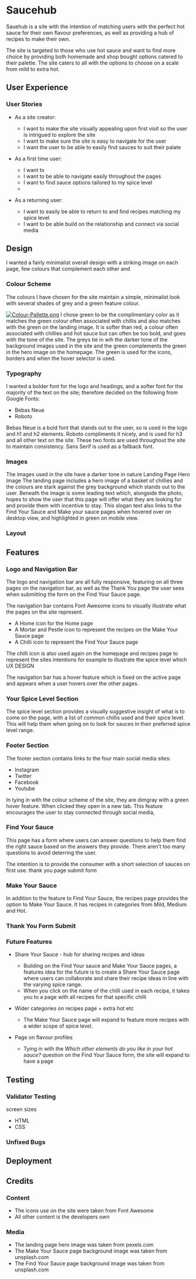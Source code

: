 # Saucehub

Sauehub is a site with the intention of matching users with the perfect hot sauce for their own flavour preferences, as well as providing a hub of recipes to make their own.

The site is targeted to those who use hot sauce and want to find more choice by providing both homemade and shop bought options catered to their palette. The site caters to all with the options to choose on a scale from mild to extra hot.

## User Experience


### User Stories

* As a site creator:
  
  - I want to make the site visually appealing upon first visit so the user is intrigued to explore the site
  - I want to make sure the site is easy to navigate for the user
  - I want the user to be able to easily find sauces to suit their palate

* As a first time user:
  
  - I want to 
  - I want to be able to navigate easily throughout the pages
  - I want to find sauce options tailored to my spice level
  - 
* As a returning user:
  
  - I want to easily be able to return to and find recipes matching my spice level
  - I want to be able build on the relationship and connect via social media 

## Design

I wanted a fairly minimalist overall design with a striking image on each page, few colours that complement each other and 

### Colour Scheme

The colours I have chosen for the site maintain a simple, minimalist look with several shades of grey and a green feature colour.

[![Colour-Pallette.png](https://i.postimg.cc/Xv8T5Q2V/Colour-Pallette.png)](https://postimg.cc/GB47wJwN)
I chose green to be the complimentary color as it matches the green colour often associated with chillis and also matches with the green on the landing image. It is softer than red, a colour often associated with chillies and hot sauce but can often be too bold, and goes with the tone of the site. 
The greys tie in wih the darker tone of the background images used in the site and the green complements the green in the hero image on the homepage. The green is used for the icons, borders and when the hover selector is used.


### Typography 

I wanted a bolder font for the logo and headings, and a softer font for the majority of the text on the site; therefore decided on the following from Google Fonts:

* Bebas Neue
* Roboto

 Bebas Neue is a bold font that stands out to the user, so is used in the logo and h1 and h2 elements. Roboto compliments it nicely, and is used for h3 and all other text on the site. These two fonts are used throughout the site to maintain consistency. Sans Serif is used as a fallback font.

 ### Images 

The images used in the site have a darker tone in nature
Landing Page Hero Image
The landing page includes a hero image of a basket of chillies and the colours are stark against the grey background which stands out to the user. Beneath the image is some leading text which, alongside the photo, hopes to show the user that this page will offer what they are looking for and provide them with incentive to stay. This slogan text also links to the Find Your Sauce and Make your sauce pages when hovered over on desktop view, and highlighted in green on mobile view.

### Layout

## Features


### Logo and Navigation Bar


The logo and navigation bar are all fully responsive, featuring on all three pages on the navigation bar, as well as the Thank You page the user sees when submitting the form on the Find Your Sauce page. 


The navigation bar contains Font Awesome icons to visually illustrate what the pages on the site represent.
* A Home icon for the Home page
* A Mortar and Pestle icon to represent the recipes on the Make Your Sauce page
* A Chilli icon to represent the Find Your Sauce page

The chilli icon is also used again on the homepage and recipes page to represent the sites intentions for example to illustrate the spice level which UX DESIGN

The navigation bar has a hover feature which is fixed on the active page and appears when a user hovers over the other pages. 


### Your Spice Level Section

The spice level section provides a visually suggestive insight of what is to come on the page, with a list of common chillis used and their spice level. This will help them when going on to look for sauces in their preferred spice level range. 


### Footer Section

The footer section contains links to the four main social media sites:

* Instagram
* Twitter
* Facebook
* Youtube
  
In tying in with the colour scheme of the site, they are dimgray with a green hover feature. When clicked they open in a new tab. 
This feature encourages the user to stay connected through social media, 


### Find Your Sauce 
This page has a form where users can answer questions to help them find the right sauce based on the answers they provide. There aren’t too many questions to avoid deterring the user.

The intention is to provide the consumer with a short selection of sauces on first use.
thank you page submit form

### Make Your Sauce
In addition to the feature to Find Your Sauce, the recipes page provides the option to Make Your Sauce. It has recipes in categories from Mild, Medium and Hot.

### Thank You Form Submit 


### Future Features 

* Share Your Sauce - hub for sharing recipes and ideas
  - Building on the Find Your sauce and Make Your Sauce pages, a features idea for the future is to create a Share Your Sauce page where users can collaborate and share their recipe ideas in line with the varying spice range. 
  - When you click on the name of the chilli used in each recipe, it takes you to a page with all recipes for that specific chilli

* Wider categories on recipes page + extra hot etc
  - The Make Your Sauce page will expand to feature more recipes with a wider scope of spice level.
* Page on flavour profiles
  - Tying in with the *Which other elements do you like in your hot sauce?* question on the Find Your Sauce form, the site will expand to have a page 

## Testing

### Validator Testing

screen sizes

* HTML
* CSS


### Unfixed Bugs


## Deployment



## Credits

### Content

* The icons use on the site were taken from Font Awesome
* All other content is the developers own

### Media

* The landing page hero image was taken from pexels.com
* The Make Your Sauce page background image was taken from unsplash.com
* The Find Your Sauce page background image was taken from unsplash.com




